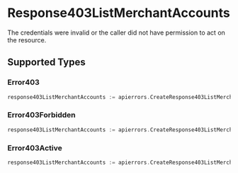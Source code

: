 # Response403ListMerchantAccounts

The credentials were invalid or the caller did not have permission to act on the resource.


## Supported Types

### Error403

```go
response403ListMerchantAccounts := apierrors.CreateResponse403ListMerchantAccountsError403(components.Error403{/* values here */})
```

### Error403Forbidden

```go
response403ListMerchantAccounts := apierrors.CreateResponse403ListMerchantAccountsError403Forbidden(components.Error403Forbidden{/* values here */})
```

### Error403Active

```go
response403ListMerchantAccounts := apierrors.CreateResponse403ListMerchantAccountsError403Active(components.Error403Active{/* values here */})
```

